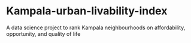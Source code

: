 # Kampala-urban-livability-index
A data science project to rank Kampala neighbourhoods on affordability, opportunity, and quality of life
